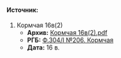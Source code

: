 #### Источник:

1. Кормчая 16в(2)
    * **Архив:** [Кормчая 16в(2).pdf](https://drive.google.com/file/d/16-P-3D49S_L-3Gdth0UHffBAhV8WFNmw/view?usp=sharing)
    * **РГБ:** [Ф.304/I №206. Кормчая](https://lib-fond.ru/lib-rgb/304-i/f-304i-206/#image-3)
    * **Дата:** 16 в.
